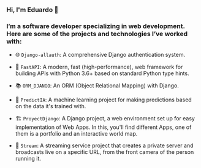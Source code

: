   ### Hi, I'm Eduardo 👋

  ### I’m a software developer specializing in web development. Here are some of the projects and technologies I’ve worked with:

- 🌐 `Django-allauth`: A comprehensive Django authentication system.
  
- 🚀 `FastAPI`: A modern, fast (high-performance), web framework for building APIs with Python 3.6+ based on standard Python type hints.

- 📚 `ORM_DJANGO`: An ORM (Object Relational Mapping) with Django.

- 🧠 `PredictIA`: A machine learning project for making predictions based on the data it's trained with.

- 🏗️ `ProyectDjango`: A Django project, a web environment set up for easy implementation of Web Apps. In this, you'll find different Apps, one of them is a portfolio and an interactive world map.

- 🎥 `Stream`: A streaming service project that creates a private server and broadcasts live on a specific URL, from the front camera of the person running it.

<!--
**Davidpedo123/Davidpedo123** is a ✨ _special_ ✨ repository because its `README.md` (this file) appears on your GitHub profile.

Here are some ideas to get you started:

- 🔭 I’m currently working on ...
- 🌱 I’m currently learning ...
- 👯 I’m looking to collaborate on ...
- 🤔 I’m looking for help with ...
- 💬 Ask me about ...
- 📫 How to reach me: ...
- 😄 Pronouns: ...
- ⚡ Fun fact: ...
-->

